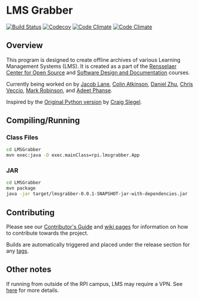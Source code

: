 # LMS Grabber #


[![Build Status](https://img.shields.io/travis/LMSGrabber/LMSGrabber/master.svg)](https://travis-ci.org/LMSGrabber/LMSGrabber)
[![Codecov](https://img.shields.io/codecov/c/github/LMSGrabber/LMSGrabber.svg)](https://codecov.io/gh/LMSGrabber/LMSGrabber/)
[![Code Climate](https://img.shields.io/codeclimate/github/LMSGrabber/LMSGrabber.svg)](https://codeclimate.com/github/LMSGrabber/LMSGrabber)
[![Code Climate](https://img.shields.io/codeclimate/issues/github/LMSGrabber/LMSGrabber.svg)](https://codeclimate.com/github/LMSGrabber/LMSGrabber)

## Overview ##

This program is designed to create offline archives of various Learning Management Systems (LMS). It is created as a part of the [Rensselaer Center for Open Source](https://rcos.io/projects/lmsgrabber/lmsgrabber/profile) and [Software Design and Documentation](https://sites.google.com/site/rpisdd/) courses.

Currently being worked on by [Jacob Lane](https://github.com/Jacob-Lane), [Colin Atkinson](https://github.com/colatkinson), [Daniel Zhu](https://github.com/zhuguotian), [Chris Veccio](https://github.com/ChrisVech), [Mark Robinson](https://github.com/robinm8), and [Adeet Phanse](https://github.com/phansa).

Inspired by the [Original Python version](https://github.com/slegec/LMS_Grabber) by [Craig Slegel](https://github.com/slegec).

## Compiling/Running

### Class Files ###

```bash
cd LMSGrabber
mvn exec:java -D exec.mainClass=rpi.lmsgrabber.App
```

### JAR ###

```bash
cd LMSGrabber
mvn package
java -jar target/lmsgrabber-0.0.1-SNAPSHOT-jar-with-dependencies.jar
```

## Contributing ##

Please see our [Contributor's Guide](https://github.com/LMSGrabber/LMSGrabber/wiki/Contributing) and [wiki pages](https://github.com/LMSGrabber/LMSGrabber/wiki) for information on how to contribute towards the project.

Builds are automatically triggered and placed under the release section for any [tags](https://git-scm.com/book/en/v2/Git-Basics-Tagging).

## Other notes ##

If running from outside of the RPI campus, LMS may require a VPN. See [here](http://dotcio.rpi.edu/services/network-remote-access/vpn-connection-and-installation) for more details.
